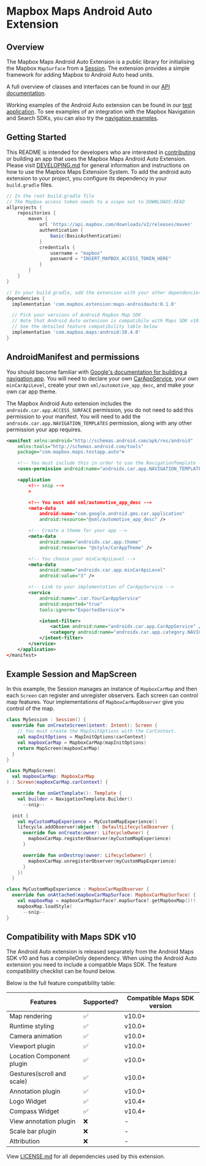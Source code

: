 # Mapbox Maps Android Auto Extension

## Overview

The Mapbox Maps Android Auto Extension is a public library for initialising the Mapbox `MapSurface` from a [Session](https://developer.android.com/reference/androidx/car/app/Session). The extension provides a simple framework for adding Mapbox to Android Auto head units.

A full overview of classes and interfaces can be found in our [API documentation](https://docs.mapbox.com/android/beta/maps/guides/).

Working examples of the Android Auto extension can be found in our [test application](https://github.com/mapbox/mapbox-maps-android/tree/master/android-auto-app/src/main/java/com/mapbox/maps/testapp/auto). To see examples of an integration with the Mapbox Navigation and Search SDKs, you can also try the [navigation examples](https://github.com/mapbox/mapbox-navigation-android-examples).

## Getting Started

This README is intended for developers who are interested in [contributing](https://github.com/mapbox/mapbox-maps-android/blob/master/CONTRIBUTING.md) or building an app that uses the Mapbox Maps Android Auto Extension. Please visit [DEVELOPING.md](https://github.com/mapbox/mapbox-maps-android/blob/master/DEVELOPING.md) for general information and instructions on how to use the Mapbox Maps Extension System. To add the android auto extension to your project, you configure its dependency in your `build.gradle` files.

```groovy
// In the root build.gradle file
// The Mapbox access token needs to a scope set to DOWNLOADS:READ
allprojects {
    repositories {
        maven {
            url 'https://api.mapbox.com/downloads/v2/releases/maven'
            authentication {
                basic(BasicAuthentication)
            }
            credentials {
                username = "mapbox"
                password = "INSERT_MAPBOX_ACCESS_TOKEN_HERE"
            }
        }
    }
}

// In your build.gradle, add the extension with your other dependencies.
dependencies {
  implementation 'com.mapbox.extension:maps-androidauto:0.1.0'

  // Pick your versions of Android Mapbox Map SDK
  // Note that Android Auto extenison is compatibile with Maps SDK v10.0+, however some Android Auto features like Widgets requires Map SDK v10.4.0+
  // See the detailed feature compatibility table below
  implementation 'com.mapbox.maps:android:10.4.0'
}
```

## AndroidManifest and permissions

You should become familiar with [Google's documentation for building a navigation app](https://developer.android.com/training/cars/apps/navigation). You will need to declare your own [CarAppService](https://developer.android.com/reference/androidx/car/app/CarAppService), your own `minCarApiLevel`, create your own `xml/automotive_app_desc`, and make your own car app theme.

The Mapbox Android Auto extension includes the `androidx.car.app.ACCESS_SURFACE` permission, you do not need to add this permission to your manifest. You will need to add the `androidx.car.app.NAVIGATION_TEMPLATES` permission, along with any other permission your app requires.

``` xml
<manifest xmlns:android="http://schemas.android.com/apk/res/android"
    xmlns:tools="http://schemas.android.com/tools"
    package="com.mapbox.maps.testapp.auto">

    <!-- You must include this in order to use the NavigationTemplate -->
    <uses-permission android:name="androidx.car.app.NAVIGATION_TEMPLATES" />

    <application
        <!-- snip -->
        >

        <!-- You must add xml/automotive_app_desc -->
        <meta-data
            android:name="com.google.android.gms.car.application"
            android:resource="@xml/automotive_app_desc" />

        <!-- Create a theme for your app -->
        <meta-data
            android:name="androidx.car.app.theme"
            android:resource= "@style/CarAppTheme" />

        <!-- You choose your minCarApiLevel -->
        <meta-data
            android:name="androidx.car.app.minCarApiLevel"
            android:value="3" />

        <!-- Link to your implementation of CarAppService -->
        <service
            android:name=".car.YourCarAppService"
            android:exported="true"
            tools:ignore="ExportedService">

            <intent-filter>
                <action android:name="androidx.car.app.CarAppService" />
                <category android:name="androidx.car.app.category.NAVIGATION" />
            </intent-filter>
        </service>
    </application>
</manifest>
```

## Example Session and MapScreen

In this example, the Session manages an instance of `MapboxCarMap` and then each `Screen` can register and unregister observers. Each screen can control map features. Your implementations of `MapboxCarMapObserver` give you control of the map.

```kotlin
class MySession : Session() {
  override fun onCreateScreen(intent: Intent): Screen {
    // You must create the MapInitOptions with the CarContext.
    val mapInitOptions = MapInitOptions(carContext)
    val mapboxCarMap = MapboxCarMap(mapInitOptions)
    return MapScreen(mapboxCarMap)
  }
}

class MyMapScreen(
  val mapboxCarMap: MapboxCarMap
) : Screen(mapboxCarMap.carContext) {

  override fun onGetTemplate(): Template {
    val builder = NavigationTemplate.Builder()
      --snip--

  init {
    val myCustomMapExperience = MyCustomMapExperience()
    lifecycle.addObserver(object : DefaultLifecycleObserver {
      override fun onCreate(owner: LifecycleOwner) {
        mapboxCarMap.registerObserver(myCustomMapExperience)
      }

      override fun onDestroy(owner: LifecycleOwner) {
        mapboxCarMap.unregisterObserver(myCustomMapExperience)
      }
    })
  }

class MyCustomMapExperience : MapboxCarMapObserver {
  override fun onAttached(mapboxCarMapSurface: MapboxCarMapSurface) {
    val mapboxMap = mapboxCarMapSurface?.mapSurface?.getMapboxMap()!!
    mapboxMap.loadStyle(
      --snip--
}
```

## Compatibility with Maps SDK v10
The Android Auto extension is released separately from the Android Maps SDK v10 and has a compileOnly dependency. When using the Android Auto extension you need to include a compatible Maps SDK. The feature compatibility checklist can be found below.

Below is the full feature compatibility table:

Features  | Supported? | Compatible Maps SDK version
------------- | ------------- | -------------
Map rendering  | ✅ | v10.0+
Runtime styling  | ✅ | v10.0+
Camera animation | ✅ | v10.0+
Viewport plugin | ✅ | v10.0+
Location Component plugin | ✅ | v10.0+
Gestures(scroll and scale) | ✅ | v10.0+
Annotation plugin | ✅ | v10.0+
Logo Widget | ✅ | v10.4+
Compass Widget | ✅ | v10.4+
View annotation plugin | ❌ | -
Scale bar plugin | ❌ | -
Attribution | ❌ | -

View [LICENSE.md](LICENSE.md) for all dependencies used by this extension.
